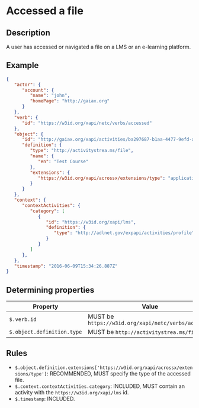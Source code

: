 # Accessed a file

## Description

A user has accessed or navigated a file on a LMS or an e-learning platform.

## Example

```json
{
   "actor": {
      "account": {
         "name": "john",
         "homePage": "http://gaiax.org"
      }
   },
   "verb": {
      "id": "https://w3id.org/xapi/netc/verbs/accessed"
   },
   "object": {
      "id": "http://gaiax.org/xapi/activities/ba297687-b1aa-4477-9efd-a782c8fdb90a",
      "definition": {
         "type": "http://activitystrea.ms/file",
         "name": {
            "en": "Test Course"
         },
         "extensions": {
            "https://w3id.org/xapi/acrossx/extensions/type": "application/pdf"
         }
      }
   },
   "context": {
      "contextActivities": {
         "category": [
            {
               "id": "https://w3id.org/xapi/lms",
               "definition": {
                  "type": "http://adlnet.gov/expapi/activities/profile"
               }
            }
         ]
      },
   },
   "timestamp": "2016-06-09T15:34:26.887Z"
}
```

## Determining properties

| Property | Value |
|---|---|
| `$.verb.id` | MUST be `https://w3id.org/xapi/netc/verbs/accessed` |
| `$.object.definition.type` | MUST be `http://activitystrea.ms/file` |

## Rules

- `$.object.definition.extensions['https://w3id.org/xapi/acrossx/extensions/type']`: RECOMMENDED, MUST specify the type of the accessed file.
- `$.context.contextActivities.category`: INCLUDED, MUST contain an activity with the `https://w3id.org/xapi/lms` id.
- `$.timestamp`: INCLUDED.
